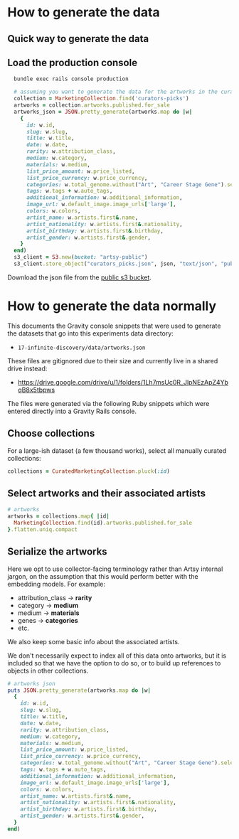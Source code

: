 # How to generate the data

## Quick way to generate the data

## Load the production console

```bash
  bundle exec rails console production
```

```ruby
  # assuming you want to generate the data for the artworks in the curators picks collection
  collection = MarketingCollection.find('curators-picks')
  artworks = collection.artworks.published.for_sale
  artworks_json = JSON.pretty_generate(artworks.map do |w|
    {
      id: w.id,
      slug: w.slug,
      title: w.title,
      date: w.date,
      rarity: w.attribution_class,
      medium: w.category,
      materials: w.medium,
      list_price_amount: w.price_listed,
      list_price_currency: w.price_currency,
      categories: w.total_genome.without("Art", "Career Stage Gene").select{ |k,v| k !~ /(galleries based|made in)/i && v == 100}.keys,
      tags: w.tags + w.auto_tags,
      additional_information: w.additional_information,
      image_url: w.default_image.image_urls['large'],
      colors: w.colors,
      artist_name: w.artists.first&.name,
      artist_nationality: w.artists.first&.nationality,
      artist_birthday: w.artists.first&.birthday,
      artist_gender: w.artists.first&.gender,
    }
  end)
  s3_client = S3.new(bucket: "artsy-public")
  s3_client.store_object("curators_picks.json", json, "text/json", "public-read")
```

Download the json file from the
[public s3 bucket](https://us-east-1.console.aws.amazon.com/s3/object/artsy-public?region=us-east-1&bucketType=general&prefix=curater_picks.json).

# How to generate the data normally

This documents the Gravity console snippets that were used to generate the
datasets that go into this experiments data directory:

- `17-infinite-discovery/data/artworks.json`

These files are gitignored due to their size and currently live in a shared
drive instead:

- https://drive.google.com/drive/u/1/folders/1Lh7msUc0R_JlpNEzApZ4YbqB8x5tbpws

The files were generated via the following Ruby snippets which were entered
directly into a Gravity Rails console.

## Choose collections

For a large-ish dataset (a few thousand works), select all manually curated
collections:

```ruby
collections = CuratedMarketingCollection.pluck(:id)
```

## Select artworks and their associated artists

```ruby
# artworks
artworks = collections.map{ |id|
  MarketingCollection.find(id).artworks.published.for_sale
}.flatten.uniq.compact
```

## Serialize the artworks

Here we opt to use collector-facing terminology rather than Artsy internal
jargon, on the assumption that this would perform better with the embedding
models. For example:

- attribution_class → **rarity**
- category → **medium**
- medium → **materials**
- genes → **categories**
- etc.

We also keep some basic info about the associated artists.

We don't necessarily expect to index all of this data onto artworks, but it is
included so that we have the option to do so, or to build up references to
objects in other collections.

```ruby
# artworks json
puts JSON.pretty_generate(artworks.map do |w|
  {
    id: w.id,
    slug: w.slug,
    title: w.title,
    date: w.date,
    rarity: w.attribution_class,
    medium: w.category,
    materials: w.medium,
    list_price_amount: w.price_listed,
    list_price_currency: w.price_currency,
    categories: w.total_genome.without("Art", "Career Stage Gene").select{ |k,v| k !~ /(galleries based|made in)/i && v == 100}.keys,
    tags: w.tags + w.auto_tags,
    additional_information: w.additional_information,
    image_url: w.default_image.image_urls['large'],
    colors: w.colors,
    artist_name: w.artists.first&.name,
    artist_nationality: w.artists.first&.nationality,
    artist_birthday: w.artists.first&.birthday,
    artist_gender: w.artists.first&.gender,
  }
end)
```
